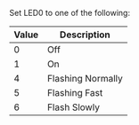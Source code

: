 Set LED0 to one of the following:

| Value | Description |
| ---- | ---- |
| 0 | Off | 
| 1 | On |
| 4 | Flashing Normally |
| 5 | Flashing Fast |
| 6 | Flash Slowly |